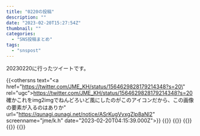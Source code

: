 ```yaml
---
title: "0220の投稿"
description: ""
date: "2023-02-20T15:27:54Z"
thumbnail: ""
categories:
  - "SNS投稿まとめ"
tags:
  - "snspost"
---
```

20230220に行ったツイートです。
<!--more-->
{{<othersns text="<a href=\"https://twitter.com/JME_KH/status/1564629828179214348?s=20\" rel=\"ugc\">https://twitter.com/JME_KH/status/1564629828179214348?s=20</a><br/>確かこれをimg2imgでねんどろいど風にしたのがこのアイコンだから、この画像の要素が入るのはありか" url="https://qunagi.qunagi.net/notice/ASrKugVvxgZlp8aNl2" screenname="jme/k.h" date="2023-02-20T04:15:39.000Z">}}
{{<othersns text="数値直接入力すればスライダーの上限超えられるか" url="https://qunagi.qunagi.net/notice/ASqvlnKmjmKDW32FMG" screenname="jme/k.h" date="2023-02-19T23:33:55.000Z">}}
{{<othersns text="言い訳だなあ。もっとなんかもっと。" url="https://qunagi.qunagi.net/notice/ASqJp78ZlnXBXpTq3E" screenname="jme/k.h" date="2023-02-19T16:28:43.000Z">}}
{{<othersns text="かわいらしさが減ってるなあ。<br/>眼鏡と目か？<br/>口元の表現をもう少し頑張ってもいいか？<br/>まあ何かに使うわけでもないしなあ" url="https://qunagi.qunagi.net/notice/ASqFqyDBWiOycnGWye" screenname="jme/k.h" date="2023-02-19T15:44:14.000Z">}}
{{<othersns text="髪のハイライトのかけ方" url="https://qunagi.qunagi.net/notice/ASqFYbsxnQ2yAX3JSq" screenname="jme/k.h" date="2023-02-19T15:40:55.000Z">}}
{{<othersns text="まあ頑張ってもこんなもんか<br/>あとは顎下のタコ的なパーツくらい" url="https://qunagi.qunagi.net/notice/ASqFJzPu1cTIo2UJNo" screenname="jme/k.h" date="2023-02-19T15:38:17.000Z">}}
